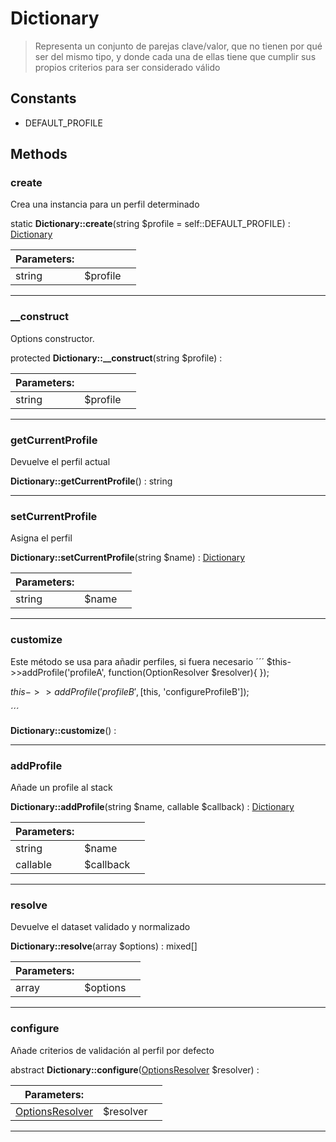 
                                                                                                                                            
    
# Dictionary


> Representa un conjunto de parejas clave/valor, que no tienen por qué ser del mismo tipo,
y donde cada una de ellas tiene que cumplir sus propios criterios para ser considerado válido
>
> 




## Constants
- DEFAULT_PROFILE




## Methods

### create
Crea una instancia para un perfil determinado


static **Dictionary::create**(string $profile = self::DEFAULT_PROFILE) : [Dictionary](../../../Dictionary.md)


|Parameters: | | |
| --- | --- | --- |
|string |$profile |  |

---


### __construct
Options constructor.


protected **Dictionary::__construct**(string $profile) : 


|Parameters: | | |
| --- | --- | --- |
|string |$profile |  |

---


### getCurrentProfile
Devuelve el perfil actual


**Dictionary::getCurrentProfile**() : string



---


### setCurrentProfile
Asigna el perfil


**Dictionary::setCurrentProfile**(string $name) : [Dictionary](../../../Dictionary.md)


|Parameters: | | |
| --- | --- | --- |
|string |$name |  |

---


### customize
Este método se usa para añadir perfiles, si fuera necesario
´´´
$this->>addProfile('profileA', function(OptionResolver $resolver){
});

$this->>addProfile('profileB', [$this, 'configureProfileB']);

´´´

**Dictionary::customize**() : 



---


### addProfile
Añade un profile al stack


**Dictionary::addProfile**(string $name, callable $callback) : [Dictionary](../../../Dictionary.md)


|Parameters: | | |
| --- | --- | --- |
|string |$name |  |
|callable |$callback |  |

---


### resolve
Devuelve el dataset validado y normalizado


**Dictionary::resolve**(array $options) : mixed[]


|Parameters: | | |
| --- | --- | --- |
|array |$options |  |

---


### configure
Añade criterios de validación al perfil por defecto


abstract **Dictionary::configure**([OptionsResolver](../../../OptionsResolver.md) $resolver) : 


|Parameters: | | |
| --- | --- | --- |
|[OptionsResolver](../../../OptionsResolver.md) |$resolver |  |

---


                                                                                                                                                                                                                                                                                                                                                                                                            
    
                                                                                                                                                                                                                                                                             
                